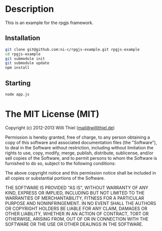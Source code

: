 # Description

This is an example for the rpgjs framework.

## Installation

```bash
git clone git@github.com:ni-c/rpgjs-example.git rpgjs-example
cd rpgjs-example
git submodule init
git submodule update
npm install
```

## Starting

```bash
node app.js
```

# The MIT License (MIT)

Copyright (c) 2012-2013 Willi Thiel (mail@willithiel.de)

Permission is hereby granted, free of charge, to any person obtaining a copy of this software and associated documentation files (the "Software"), to deal in the Software without restriction, including without limitation the rights to use, copy, modify, merge, publish, distribute, sublicense, and/or sell copies of the Software, and to permit persons to whom the Software is furnished to do so, subject to the following conditions:

The above copyright notice and this permission notice shall be included in all copies or substantial portions of the Software.

THE SOFTWARE IS PROVIDED "AS IS", WITHOUT WARRANTY OF ANY KIND, EXPRESS OR IMPLIED, INCLUDING BUT NOT LIMITED TO THE WARRANTIES OF MERCHANTABILITY, FITNESS FOR A PARTICULAR PURPOSE AND NONINFRINGEMENT. IN NO EVENT SHALL THE AUTHORS OR COPYRIGHT HOLDERS BE LIABLE FOR ANY CLAIM, DAMAGES OR OTHER LIABILITY, WHETHER IN AN ACTION OF CONTRACT, TORT OR OTHERWISE, ARISING FROM, OUT OF OR IN CONNECTION WITH THE SOFTWARE OR THE USE OR OTHER DEALINGS IN THE SOFTWARE.

